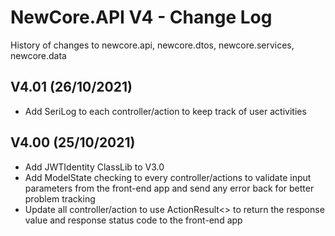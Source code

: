﻿
# NewCore.API V4 - Change Log

History of changes to newcore.api, newcore.dtos, newcore.services, newcore.data


## V4.01 (26/10/2021)

- Add SeriLog to each controller/action to keep track of user activities


## V4.00 (25/10/2021)

- Add JWTIdentity ClassLib to V3.0
- Add ModelState checking to every controller/actions to validate input parameters from the front-end app and send any error back for better problem tracking
- Update all controller/action to use ActionResult<> to return the response value and response status code to the front-end app

